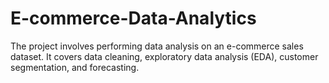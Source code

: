 # E-commerce-Data-Analytics
The project involves performing data analysis on an e-commerce sales dataset. It covers data cleaning, exploratory data analysis (EDA), customer segmentation, and forecasting.
